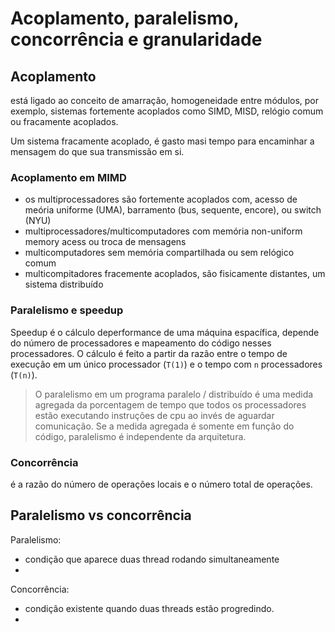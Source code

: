 # Acoplamento, paralelismo, concorrência e granularidade

## Acoplamento

está ligado ao conceito de amarração, homogeneidade entre módulos, por exemplo, sistemas fortemente acoplados como SIMD, MISD, relógio comum ou fracamente acoplados.

Um sistema fracamente acoplado, é gasto masi tempo para encaminhar a mensagem do que sua transmissão em si.

### Acoplamento em MIMD

- os multiprocessadores são fortemente acoplados com, acesso de meória uniforme (UMA), barramento (bus, sequente, encore), ou switch (NYU)
- multiprocessadores/multicomputadores com memória non-uniform memory acess ou troca de mensagens
- multicomputadores sem memória compartilhada ou sem relógico comum
- multicompitadores fracemente acoplados, são fisicamente distantes, um sistema distribuído

### Paralelismo e speedup

Speedup é o cálculo deperformance de uma máquina espacífica, depende do número de processadores e mapeamento do código nesses processadores. O cálculo é feito a partir da razão entre o tempo de execução em um único processador (`T(1)`) e o tempo com `n` processadores (`T(n)`).

> O paralelismo em um programa paralelo / distribuído é uma medida agregada da porcentagem de tempo que todos os processadores estão executando instruções de cpu ao invés de aguardar comunicação. Se a medida agregada é somente em função do código, paralelismo é independente da arquitetura.

### Concorrência

é a razão do número de operações locais e o número total de operações.

## Paralelismo vs concorrência

Paralelismo:

- condição que aparece duas thread rodando simultaneamente
- 

Concorrência:

- condição existente quando duas threads estão progredindo.
- 



